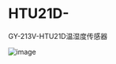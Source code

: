 # HTU21D-

GY-213V-HTU21D温湿度传感器


![image](https://user-images.githubusercontent.com/13480069/211522539-5587de2d-bd7a-4732-a86d-c6c37a2391f4.png)
